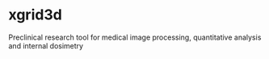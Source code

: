 # xgrid3d
Preclinical research tool for medical image processing, quantitative analysis and internal dosimetry
